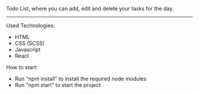 Todo List, where you can add, edit and delete your tasks for the day.

-----

Used Technologies:
- HTML
- CSS (SCSS)
- Javascript
- React

How to start:
- Run "npm install" to install the required node modules
- Run "npm start" to start the project
